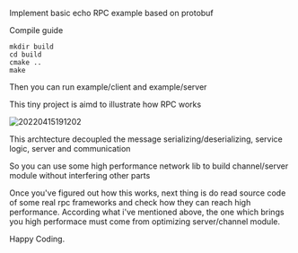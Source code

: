 Implement basic echo RPC example based on protobuf

Compile guide

```shell
mkdir build
cd build
cmake ..
make
```

Then you can run example/client and example/server

This tiny project is aimd to illustrate how RPC works

![20220415191202](https://picsheep.oss-cn-beijing.aliyuncs.com/pic/20220415191202.png)

This archtecture decoupled the message serializing/deserializing, service logic, server and communication

So you can use some high performance network lib to build channel/server module without interfering other parts

Once you've figured out how this works, next thing is do read source code of some real rpc frameworks and check how they can reach high performance. According what i've mentioned above, the one which brings you high performace must come from optimizing server/channel module.

Happy Coding.